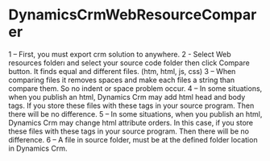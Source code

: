# DynamicsCrmWebResourceComparer

1 – First, you must export crm solution to anywhere.
2 - Select Web resources folderı and select your source code folder then click Compare button. It finds equal and different files. (htm, html, js, css)
3 – When comparing files it removes spaces and make each files a string than compare them. So no indent or space problem occur.
4 – In some situations, when you publish an html, Dynamics Crm may add html head and body tags. If you store these files with these tags in your source program. Then there will be no difference.
5 – In some situations, when you publish an html, Dynamics Crm may change html attribute orders. In this case, if you store these files with these tags in your source program. Then there will be no difference.
6 – A file in source folder, must be at the defined folder location in Dynamics Crm. 

